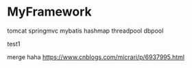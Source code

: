 # MyFramework
tomcat  springmvc  mybatis  hashmap  threadpool  dbpool 


test1

merge
haha
https://www.cnblogs.com/micrari/p/6937995.html
